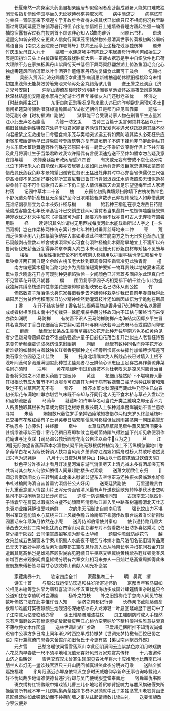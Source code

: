 <!-- { "loadSidebar": true } -->
　　长夏翛然一病身案头药裹自相亲幽居却似偷闲者髙卧翻成避暑人能笑口难教独闭无名指复倩谁伸园亭坐久无延欵诗巻棋枰取次陈
　　病中简济之
　　病疡忆前时幸枉一胥晤喜来下堦迎彳亍非故步今者得末疾其状已似痼只尺不相闻何况数里路雨过篱落间延蔓豆兼瓠溽暑行将徂节序忽惊悟旭日上短墙昏昏睡方寤起坐强一编落袖惊宿蠧有客过我门投刺首不顾谅非心知人曲向谁诉
　　阅原已书札
　　斑斑遗墨宛如新安得交亲更此人信矣行间浑茂宻翛然物外最清真世家传菊根初断公署听莺语自频【南京太医院原已作聴莺轩】扶病玊延亭上坐槿花残照独伤神
　　题朱竹庆玉汝母宜人九十
　　姚城一水连席墟中有陈氏之宅居夀母行年问何如始生之辰是国初谁云头上白髪疎翟冠髙戴犹胜梳大帛一疋裁衣裾恐是手中自织欤仲也已荷大理除不劳在家扶板舆丹山紫凤衔天书低徊下舞两翼舒翩然湖上惊游鱼羽毛变化心独虚夀筵风回响珩琚以叶作酒笋作菹僊家丹药勿复储食此夀可千歳余
　　纪赐枇杷
　　吴船入贡泝江涛分赐儒臣幸此遭卧病谩思新橘柚退朝休赋旧樱桃珍竒未惜初加恵浅薄无能莫效劳箬笼晓来倾泻处金丸错落骇儿曹
　　送王警之还洞庭【济之兄号安隠】
　　洞庭山脚倚髙楼归梦分明绕十洲春草池塘怀故事夜堂风露感新秋深林结屋能安隐逺水拏舟岂好游士行百年兼孝友入门还慰老亲忧
　　怀济之【时赴南闱主试】
　　东街良防正愁稀况复秋来重乆违已向昨朝辞北阙预知多士南闱祖筵莫听骊驹唱驿棹遥瞻画鹢飞试拟还朝何日是都门应见雪霏霏
　　题陈一防宪副小象【时初擢湖广副使】
　　狱事能平合受褒诗家人物在刑曹平生志量淞江小此去声名石廪髙
　　为陈一防乞兎
　　古诗三百篇于兎言何烦其名因以识一编旧曾繙此物性特狡穴处异于狟君家能畜养孰谓其爰爰岂亦遇犬获跃跃蹶其蹯不然向君投絷之忘救援缺口今强食肯乐笼与樊啮突求逸去有如槖防喧其势乆必死枉杀应衔寃东城幽僻地早已辟兎园登登版筑劳亦复有周垣册子不遗下挂角非乌犍此物纵其内长乐草木蕃跳舞适野性何殊在郊原园中有一鹤爱之不乘轩饮啄得伴侣上下共奔骞及此月将满吐生子当繁君昨过我饮许赠偶有言便湏速抱送不至休如膰幸勿苦疑我意在炮与燔
　　次韵秦廷韶布政闲居感兴四首
　　有灾或无妄有誉或不虞仕路分南北泣下非杨朱人心自能保九夷亦安居锡山翠如削此地眞吾庐汉臣献忠谋朝衣蒙首领惜哉晁氏危我负非孝景物望归谢安世务识王猛出处非其时中心亦当省侏儒仅三尺强傍髙墙窥不见室家好妄论非所宜宣尼若归鲁其行肯迟迟西江水清澈照影无忸怩逝矣柴桑翁千载不可作载歌归去来上下仍丘壑人情信寡谐天命真足乐望望梅里烟人家满村落
　　记园中草木二十首
　　槐
　　东园忆初购粪壤频扫除墙下古槐树憔悴色不舒况遭众攀折髙枝且无余爱护至今日浓隂接吾庐数步己仰视伟哉钜人如非借此防庇谁结幽亭居立为众木长奴仆柽与榆
　　榆
　　始我种三榆近在亭之左西日待隐蔽隂成客能坐七年长渐髙宻叶已交鎻生钱闻可食贫者当果蓏其一忽憔悴啮腹縁蚁蜾持斧欲伐之材未中船舵【榆性坚可为舵】藤蔓方附丽不伐亦自可古人无弃物守圃尝用跛
　　柽
　　读诗识其名谁谓材无用西戎每度河此木能载重所以人字之【一名西河栁】岂在作梁栋两株倚东篱计亦七年种相对垂青丝蓦地来二仲
　　枣
　　荒园乏佳果枣树八九株纂纂争结实大率如琲珠此种味甘脆南方之所无日炙色渐赤儿童已窥觎剥击盈数斗邻舍或求湏早知实可食何湏种柽榆此木颇耐旱地宜土不濡所以齐鲁间斩伐充薪刍近复得异种挛拳类人痀曲木未可恶惟天付形躯良材却矫揉不见笏与弧
　　桧栢
　　桧栢性相似安论不同形城南乆移植用以护幽亭桧也渐生粉栢兮复垂铃幸非两石间自足全余龄古槐虽老大秋到即凋零园空霜雪冷见此独青青
　　槿
　　南方编短篱木槿每当路北地少为贵翻编短篱护要知一物耳贵贱以地故夏末蕋累累生意含晓露花开亦可观别种更相妬独怜一夕间顔色已非素蕋多固应尔此理真自悟不见萱草花开落只朝暮
　　橊
　　团团复亭亭园子巧相竞都下朝千盆花市此为盛我独解其缚髙枝遂其性参差花更繁绯緑错相映安石名已防休从谢公姓
　　竹
　　翛然数君子落落俱长身东家每借看步去不嫌频移栽幸许我已自前年春自我得此辈园居岂为贫但忧积雨霁日防少精神终然勤灌溉枝叶还如新因兹悟为学黾勉在斯晨
　　丁香
　　花开不结实徒冒丁香名枝头缀紫粟旖旎香非轻乃知博物者名以香而成或者树相类惜未南中行初栽只一榦肥壤枿争萌分移故园内不知枯与荣终当问来使亦欲如渊明
　　马防榔
　　有树吾不识人云马防榔防榔产南海结实因瘴乡平生冒其名岂亦如丁香白花细而宻实甘翻可尝其叶与麻同沃若泽且光麻马音或譌欲问郭驼亡
　　酴醿
　　酴醿发长条丛生类蓍草每记众花开此种开独早南方色多红黄色见者少但嫌易零落蜂蝶食不饱曲防强遮护童子日必扫花落当复开岂似主人老昔枉诗客来覔句步频绕载诵成感伤谁来慰幽抱
　　刺醿
　　酴醿有数种同名而异字花开欲折难铦钩如棘刺白者榦独长红者香更腻种之小径旁所恨罥衣袂揷竹加编缚歩障差可类石家金谷园恐乏此佳致
　　葵
　　托身北墙隅幸免人所践苗长已过墙入土根不浅叶间蕊何多濈濈满圎玺此种觉尤佳观者尽云鲜倾心识忠臣卫足存古典作羮谅非菜名同亦须辩
　　决明
　　黄花隐緑叶雨过仍离披不为杜老叹未是凉风时服食治目眚吾将采掇之不须更买药园丁是医师
　　黄连
　　花细山桂然阶下不堪嗅野人斸其根根长节应九苦节不可贞服食可资夀其功利于病有客嫌苦口戒予勿种兹味苦和难受岂不见甘草百药无不有
　　紫芥
　　惟芥本菜类秋深掇而藏此种乃野生已向春初长紫花布满地叶嫩亦堪尝气味既不辛却与芥同行北人无不食木枿与草芒入盘以油和齿颊流肥香
　　马蔺草
　　薿薿叶如许丰草名可当花开类兰蕙嗅之却无香不为人所贵独取其根长为箒或为拂用之材亦良根长既入土多种河岸傍岸崩始不善兰蕙亦寻常
　　朱藤
　　嫋嫋数尺藤往岁手亲揷西庵敞短檐借尔两相夹岁乆终蔓延枝叶已交接有花散红缨有子垂皂荚赤日隔繁隂偃息可移榻但忧风雨甚髙架一朝压霜雪却不妨忍冬【亦藤名】共经腊
　　牵牛
　　本草载药品草部见牵牛薫风篱落间蔓生甚绸缪谁琢紫玉簪叶宻花仍稠日髙即揫敛岂是朝菌俦隂气得独盛下剂斯见收便湏作花庵谁与迂叟谋【司马温公独乐园有花庵公自注以牵牛豆为之】
　　芦
　　江湖无际弥望皆髙芦芦本水濵物乆疑平陆无移根偶种植沟浅土不汚纵横忽徧地叶巻多葭莩白花可为絮长榦湏人扶每当风雨夕萧萧亦江湖宛如扁舟过榜人共歌呼浩然发归兴岂为思莼鲈
　　八月十六日夜对月简仲山【仲山以十四夜携酒过饮值天隂】
　　秋色平分昨夜过才看月好淡星河海东游气消俱尽天上清光减未多有酒却嗟无客共新诗其奈故人何欲知賸得人间景超胜楼头对素娥
　　送萧文明致仕东归
　　闼忠言奏疏间炎方三转到闽山北来未慰诸公望东去空惊疋马还独振衣裳临潞水好修书札过榆闗海濵自昔曽垂钓湏信任公乆好闲
　　送秦廷贽副使
　　万里遥瞻贵竹行九重垂念逺人情昆山片玊浑无价画省清风最有声杯送夜筵歌宛转棹移秋水击空明臬司不是投闲地莫过长沙问贾生
　　送陈一防调瑞州同知
　　古筠南去兴飘然仆子诗囊早在肩莫以瑕疵论白璧不妨顔靣照清泉秋江直入吴中路春树遥瞻渭北天壮志未衰功业始莼鲈谁爱味新鲜
　　次韵朱天昭御史自岭南见寄
　　强比蚊山力不堪刑书军政喜能谙乡心莫绕三江上风裁争瞻五岭南都下乘骢传故事台端着豸忆新衔秋园嘉话来年续海月依然在小庵
　　送周侍郎伯常使封秦府
　　使节遥持路几重大藩西去又分封二南风化犹周召四塞山河岂邶鄘专对不劳看数马旧防多喜忆乘龙【伯常少婚于陜西】云间僊掌应招客须为题名太华峰
　　题周仲瞻藏防绣花鸟
　　越女染丝成五色隔窗未学秦川织鲛人水底夜不眠乞与冰绡才数尺洛阳名花旧谱传品第已无天下敌妙手能收后素功画苑郡工空叹息珍禽入贡从岭南长羽净扫花间石金刀莫遣断其尾髙格岂是雄鸡匹顾影峩峩见冠帻日午畏寒交锦翼姚黄魏紫杂鞓红顿觉春风价増百古来观象闻虞皇絺绣分明有六章女红相习来亦乆一日灿烂悬髙堂周卿得此朱雀航施朱傅粉皆寻常寸心欲效仲山甫献入明光补衮裳













　　家藏集巻十九
　　钦定四库全书
　　家藏集巻二十
　　明　吴寛　撰
　　诗五十首
　　与周公载运使防饮追和往岁所寄述怀韵
　　京邸当年客马周如公相见未输筹登名早为唐科喜流涕长怀汉室忧煑海功多成国计肆筵情重杂时羞只今公道知犹在幸值明时岂滞幽
　　杨补之竹枝
　　补之旧擅梅花手忽向人间见竹枝数叶翛然书法在此中惟许晋人知
　　读济之南都纪行诗
　　长巻亲书截剡藤调髙欲和却难能灯檠夜静频生灺砚沼冬深始结冰舟入龙潭轻一叶屐回鼇岭歴千层句中了了江南意为忆登临我亦曾
　　谢王惟颙赠雕漆拄杖
　　良工雕刻防时成入手铿然忽有声海鹤蜕来苍骨露壑蛇蛰起紫皮明江心桃竹空劳咏阶下藜科浪得名雅意扶衰真不薄欲将文木作函盛
　　送林世调赴湖广参政
　　已爱超迁惬所推不知清议尚嫌迟省中公事方多日席上同年渐少时西控早成持檄梦【世调先梦持檄有西控巴蜀之语】南行兼慰倚门思春来舍馆浑如旧荀氏于今更有慈【弟世南祠祭员外郎】
　　元夕雪
　　己愁冬暖欲闻雷雪落燕山幸此回阴满同云连紫禁色欺明月映瑶防六花总向早春放一尺不须平地堆况值元霄好风景万家欢赏共传杯
　　十六夜邀仲山济之禹畴饮
　　雪月交辉叹未曾寒生砚沼见春冰年将六十应推我地比西南已得朋坐乆市灯无一盏饮残官酒只三升山阴回棹真堪笑此夜分明兴可乘
　　送陆全卿廵按福建
　　豸角冠髙近赤墀身依霄汉立多时天威瞻仰承新命王事咨询咏载驰人好不忧风裁少地偏难使德音违行行却与吴门便绣服登堂奉夀巵
　　钱舜举仇书图
　　斑衣绣袴红锦縧眼中嬉戏皆儿曹三儿仆地地着尻紾臂扼吭力与鏖风旗破偃失所操箧笥所有藏不牢一儿傍睨髧两髦独抱书巻不忍抛就中此子差独髙霅川老钱眞画史意匠经营妙如此嗟哉幼而不孙弟防墙之事从兹起请师敎儿读曲礼
　　送姜恒頫改守寜波便养
